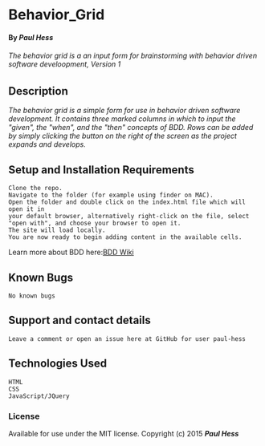 # Behavior_Grid

#### By _Paul Hess_

######  _The behavior grid is a an input form for brainstorming with behavior driven software develoopment, Version 1_

## Description

_The behavior grid is a simple form for use in behavior driven software development. It contains three marked columns in which to input the "given", the "when", and the "then" concepts of BDD. Rows can be added by simply clicking the button on the right of the screen as the project expands and develops._

## Setup and Installation Requirements

    Clone the repo.
    Navigate to the folder (for example using finder on MAC).
    Open the folder and double click on the index.html file which will open it in
    your default browser, alternatively right-click on the file, select "open with", and choose your browser to open it.
    The site will load locally.
    You are now ready to begin adding content in the available cells.
Learn more about BDD here:[BDD Wiki](https://en.wikipedia.org/wiki/Behavior-driven_development)

## Known Bugs

    No known bugs

## Support and contact details

    Leave a comment or open an issue here at GitHub for user paul-hess

## Technologies Used

    HTML
    CSS
    JavaScript/JQuery

### License

Available for use under the MIT license.
Copyright (c) 2015 **_Paul Hess_**
